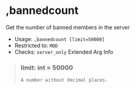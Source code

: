# ,bannedcount
Get the number of banned members in the server<br/>
 - Usage: `,bannedcount [limit=50000]`
 - Restricted to: `MOD`
 - Checks: `server_only`
Extended Arg Info
> ### limit: int = 50000
> ```
> A number without decimal places.
> ```
